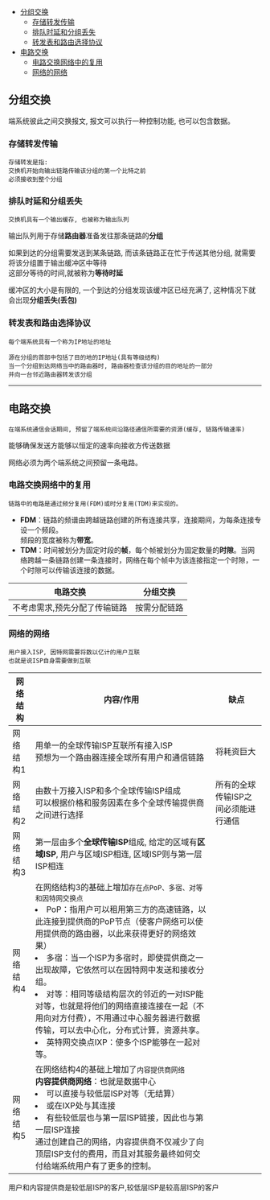 - [分组交换](#分组交换)
  - [存储转发传输](#存储转发传输)
  - [排队时延和分组丢失](#排队时延和分组丢失)
  - [转发表和路由选择协议](#转发表和路由选择协议)
- [电路交换](#电路交换)
  - [电路交换网络中的复用](#电路交换网络中的复用)
  - [网络的网络](#网络的网络)

## 分组交换
端系统彼此之间交换报文, 报文可以执行一种控制功能, 也可以包含数据。
### 存储转发传输
    存储转发是指: 
    交换机开始向输出链路传输该分组的第一个比特之前
    必须接收到整个分组
### 排队时延和分组丢失
    交换机具有一个输出缓存, 也被称为输出队列

输出队列用于存储**路由器**准备发往那条链路的**分组**

如果到达的分组需要发送到某条链路, 而该条链路正在忙于传送其他分组, 就需要将该分组置于输出缓冲区中等待\
这部分等待的时间,就被称为**等待时延**

缓冲区的大小是有限的, 一个到达的分组发现该缓冲区已经充满了, 这种情况下就会出现**分组丢失(丢包)**
### 转发表和路由选择协议
    每个端系统具有一个称为IP地址的地址

    源在分组的首部中包括了目的地的IP地址(具有等级结构)
    当一个分组到达网络当中的路由器时, 路由器检查该分组的目的地址的一部分
    并向一台邻近路由器转发该分组
---
## 电路交换
    在端系统通信会话期间, 预留了端系统间沿路径通信所需要的资源(缓存, 链路传输速率)

能够确保发送方能够以恒定的速率向接收方传送数据

网络必须为两个端系统之间预留一条电路。

### 电路交换网络中的复用
    链路中的电路是通过频分复用(FDM)或时分复用(TDM)来实现的。

- **FDM**：链路的频谱由跨越链路创建的所有连接共享，连接期间，为每条连接专设一个频段。\
  频段的宽度被称为**带宽**。
- **TDM**：时间被划分为固定时段的**帧**，每个帧被划分为固定数量的**时隙**。当网络跨越一条链路创建一条连接时，网络在每个帧中为该连接指定一个时隙，一个时隙可以传输该连接的数据。



|电路交换|分组交换|
|---|---|
|不考虑需求,预先分配了传输链路|按需分配链路|

### 网络的网络
    用户接入ISP, 因特网需要将数以亿计的用户互联
    也就是说ISP自身需要做到互联

|网络结构|内容/作用|缺点|
|---|---|---|
|网络结构1|用单一的全球传输ISP互联所有接入ISP<br>预想为一个路由器连接全球所有用户和通信链路|将耗资巨大|
|网络结构2|由数十万接入ISP和多个全球传输ISP组成<br>可以根据价格和服务因素在多个全球传输提供商之间进行选择|所有的全球传输ISP之间必须能进行通信|
|网络结构3|第一层由多个**全球传输ISP**组成, 给定的区域有**区域ISP**, 用户与区域ISP相连, 区域ISP则与第一层ISP相连||
|网络结构4|在网络结构3的基础上增加`存在点PoP、多宿、对等和因特网交换点`<br><li>PoP：指用户可以租用第三方的高速链路，以此连接到提供商的PoP节点（使客户网络可以使用提供商的路由器，以此来获得更好的网络效果）<li>多宿：当一个ISP为多宿时，即使提供商之一出现故障，它依然可以在因特网中发送和接收分组。<li>对等：相同等级结构层次的邻近的一对ISP能对等，也就是将他们的网络直接连接在一起（不用向对方付费），不用通过中心服务器进行数据传输，可以去中心化，分布式计算，资源共享。<li>英特网交换点IXP：使多个ISP能够在一起对等。||
|网络结构5|在网络结构4的基础上增加了`内容提供商网络`<br>**内容提供商网络**：也就是数据中心<li>可以直接与较低层ISP对等（无结算）<li>或在IXP处与其连接<li>有些较低层也与第一层ISP链接，因此也与第一层ISP连接<br>通过创建自己的网络，内容提供商不仅减少了向顶层ISP支付的费用，而且对其服务最终如何交付给端系统用户有了更多的控制。||

用户和内容提供商是较低层ISP的客户,较低层ISP是较高层ISP的客户